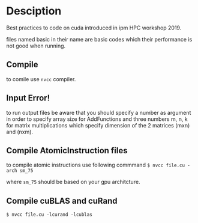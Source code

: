 # Desciption

Best practices to code on cuda introduced in ipm HPC workshop 2019. 

files named basic in their name are basic codes which their performance is not good when running.


## Compile

to comile use `nvcc` compiler.


## Input Error!

to run output files be aware that you should specify a number as argument in order to specify array size for AddFunctions and three numbers m, n, k for matrix multiplications which specify dimension of the 2 matrices (mxn) and (nxm).


## Compile AtomicInstruction files

to compile atomic instructions use following commmand
`$ nvcc file.cu -arch sm_75`

where `sm_75` should be based on your gpu architcture.


## Compile cuBLAS and cuRand

`$ nvcc file.cu -lcurand -lcublas`

